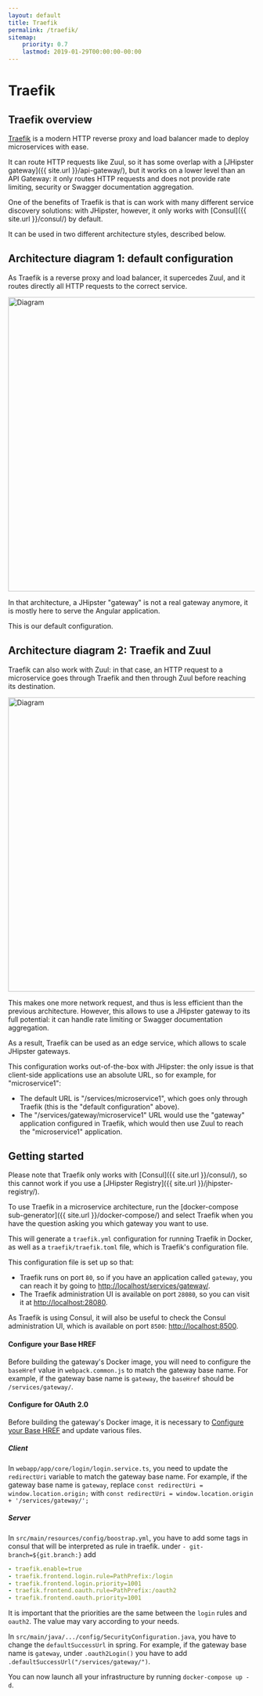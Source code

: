 ```yaml
---
layout: default
title: Traefik
permalink: /traefik/
sitemap:
    priority: 0.7
    lastmod: 2019-01-29T00:00:00-00:00
---
```


# <i class="fa fa-exchange"></i> Traefik

## Traefik overview

[Traefik](https://traefik.io/) is a modern HTTP reverse proxy and load balancer made to deploy microservices with ease.

It can route HTTP requests like Zuul, so it has some overlap with a [JHipster gateway]({{ site.url }}/api-gateway/), but it works on a lower level than an API Gateway: it only routes HTTP requests and does not provide rate limiting, security or Swagger documentation aggregation.

One of the benefits of Traefik is that is can work with many different service discovery solutions: with JHipster, however, it only works with [Consul]({{ site.url }}/consul/) by default.

It can be used in two different architecture styles, described below.

## Architecture diagram 1: default configuration

As Traefik is a reverse proxy and load balancer, it supercedes Zuul, and it routes directly all HTTP requests to the correct service.

<img src="{{ site.url }}/images/microservices_architecture_detail.004.png" alt="Diagram" style="width: 800; height: 600" class="img-responsive"/>

In that architecture, a JHipster "gateway" is not a real gateway anymore, it is mostly here to serve the Angular application.

This is our default configuration.

## Architecture diagram 2: Traefik and Zuul

Traefik can also work with Zuul: in that case, an HTTP request to a microservice goes through Traefik and then through Zuul before reaching its destination.

<img src="{{ site.url }}/images/microservices_architecture_detail.005.png" alt="Diagram" style="width: 800; height: 600" class="img-responsive"/>

This makes one more network request, and thus is less efficient than the previous architecture. However, this allows to use a JHipster gateway to its full potential: it can handle rate limiting or Swagger documentation aggregation.

As a result, Traefik can be used as an edge service, which allows to scale JHipster gateways.

This configuration works out-of-the-box with JHipster: the only issue is that client-side applications use an absolute URL, so for example, for "microservice1":

- The default URL is "/services/microservice1", which goes only through Traefik (this is the "default configuration" above).
- The "/services/gateway/microservice1" URL would use the "gateway" application configured in Traefik, which would then use Zuul to reach the "microservice1" application.

## Getting started

Please note that Traefik only works with [Consul]({{ site.url }}/consul/), so this cannot work if you use a [JHipster Registry]({{ site.url }}/jhipster-registry/).

To use Traefik in a microservice architecture, run the [docker-compose sub-generator]({{ site.url }}/docker-compose/) and select Traefik when you have the question asking you which gateway you want to use.

This will generate a `traefik.yml` configuration for running Traefik in Docker, as well as a `traefik/traefik.toml` file, which is Traefik's configuration file.

This configuration file is set up so that:

- Traefik runs on port `80`, so if you have an application called `gateway`, you can reach it by going to [http://localhost/services/gateway/](http://localhost/gateway/).
- The Traefik administration UI is available on port `28080`, so you can visit it at [http://localhost:28080](http://localhost:28080).

As Traefik is using Consul, it will also be useful to check the Consul administration UI, which is available on port `8500`: [http://localhost:8500](http://localhost:8500).

#### Configure your Base HREF

Before building the gateway's Docker image, you will need to configure the `baseHref` value in `webpack.common.js` to match the gateway base name.  For example, if the gateway base name is `gateway`, the `baseHref` should be `/services/gateway/`.

#### Configure for OAuth 2.0
Before building the gateway's Docker image, it is necessary to [Configure your Base HREF](#configure-your-base-href) and update various files.

##### Client
In `webapp/app/core/login/login.service.ts`, you need to update the `redirectUri` variable to match the gateway base name.
For example, if the gateway base name is `gateway`, replace `const redirectUri = window.location.origin;` with `const redirectUri = window.location.origin + '/services/gateway/';`

##### Server
In `src/main/resources/config/boostrap.yml`, you have to add some tags in consul that will be interpreted as rule in traefik.
under `- git-branch=${git.branch:}` add
```yaml
- traefik.enable=true
- traefik.frontend.login.rule=PathPrefix:/login
- traefik.frontend.login.priority=1001
- traefik.frontend.oauth.rule=PathPrefix:/oauth2
- traefik.frontend.oauth.priority=1001
```
It is important that the priorities are the same between the `login` rules and `oauth2`. The value may vary according to your needs.

In `src/main/java/.../config/SecurityConfiguration.java`, you have to change the `defaultSuccessUrl` in spring.
For example, if the gateway base name is `gateway`, under `.oauth2Login()` you have to add `.defaultSuccessUrl("/services/gateway/")`.

You can now launch all your infrastructure by running `docker-compose up -d`.